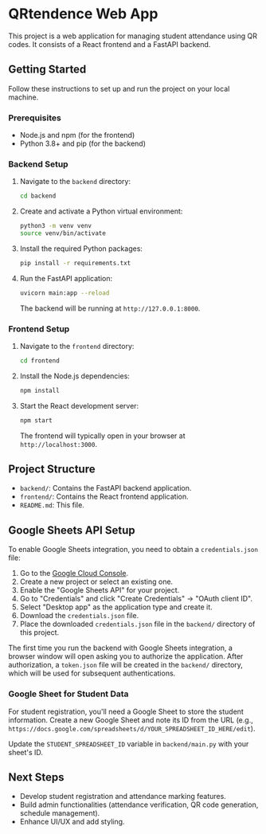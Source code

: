 # QRtendence Web App

This project is a web application for managing student attendance using QR codes. It consists of a React frontend and a FastAPI backend.

## Getting Started

Follow these instructions to set up and run the project on your local machine.

### Prerequisites

*   Node.js and npm (for the frontend)
*   Python 3.8+ and pip (for the backend)

### Backend Setup

1.  Navigate to the `backend` directory:
    ```bash
    cd backend
    ```
2.  Create and activate a Python virtual environment:
    ```bash
    python3 -m venv venv
    source venv/bin/activate
    ```
3.  Install the required Python packages:
    ```bash
    pip install -r requirements.txt
    ```
4.  Run the FastAPI application:
    ```bash
    uvicorn main:app --reload
    ```
    The backend will be running at `http://127.0.0.1:8000`.

### Frontend Setup

1.  Navigate to the `frontend` directory:
    ```bash
    cd frontend
    ```
2.  Install the Node.js dependencies:
    ```bash
    npm install
    ```
3.  Start the React development server:
    ```bash
    npm start
    ```
    The frontend will typically open in your browser at `http://localhost:3000`.

## Project Structure

*   `backend/`: Contains the FastAPI backend application.
*   `frontend/`: Contains the React frontend application.
*   `README.md`: This file.

## Google Sheets API Setup

To enable Google Sheets integration, you need to obtain a `credentials.json` file:

1.  Go to the [Google Cloud Console](https://console.cloud.google.com/).
2.  Create a new project or select an existing one.
3.  Enable the "Google Sheets API" for your project.
4.  Go to "Credentials" and click "Create Credentials" -> "OAuth client ID".
5.  Select "Desktop app" as the application type and create it.
6.  Download the `credentials.json` file.
7.  Place the downloaded `credentials.json` file in the `backend/` directory of this project.

The first time you run the backend with Google Sheets integration, a browser window will open asking you to authorize the application. After authorization, a `token.json` file will be created in the `backend/` directory, which will be used for subsequent authentications.

### Google Sheet for Student Data

For student registration, you'll need a Google Sheet to store the student information. Create a new Google Sheet and note its ID from the URL (e.g., `https://docs.google.com/spreadsheets/d/YOUR_SPREADSHEET_ID_HERE/edit`).

Update the `STUDENT_SPREADSHEET_ID` variable in `backend/main.py` with your sheet's ID.

## Next Steps

*   Develop student registration and attendance marking features.
*   Build admin functionalities (attendance verification, QR code generation, schedule management).
*   Enhance UI/UX and add styling.
